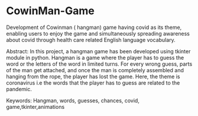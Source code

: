 # CowinMan-Game
Development of Cowinman ( hangman) game having covid as its theme, enabling users to enjoy the game and simultaneously spreading awareness about covid through health care related English language vocabulary.

Abstract:
In this project, a hangman game has been developed using tkinter module in
python. Hangman is a game where the player has to guess the word or the
letters of the word in limited turns. For every wrong guess, parts of the man get
attached, and once the man is completely assembled and hanging from the rope,
the player has lost the game. Here, the theme is coronavirus i.e the words that
the player has to guess are related to the pandemic.

Keywords:
Hangman, words, guesses, chances, covid, game,tkinter,animations
